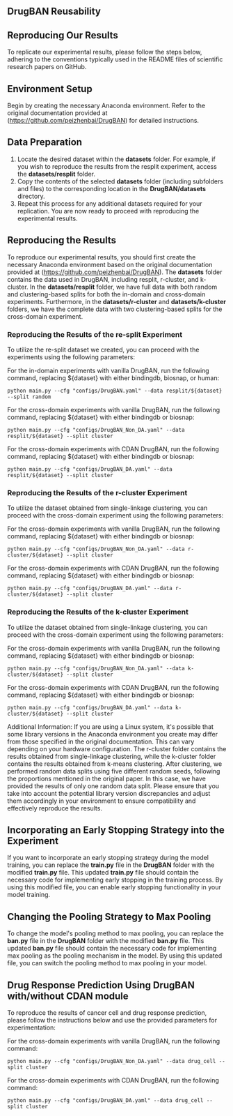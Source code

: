 ## DrugBAN Reusability

## Reproducing Our Results
To replicate our experimental results, please follow the steps below, adhering to the conventions typically used in the README files of scientific research papers on GitHub.

## Environment Setup
Begin by creating the necessary Anaconda environment. Refer to the original documentation provided at (https://github.com/peizhenbai/DrugBAN) for detailed instructions.

## Data Preparation
1. Locate the desired dataset within the **datasets** folder. For example, if you wish to reproduce the results from the resplit experiment, access the **datasets/resplit** folder.
2. Copy the contents of the selected **datasets** folder (including subfolders and files) to the corresponding location in the **DrugBAN/datasets** directory.
3. Repeat this process for any additional datasets required for your replication.
You are now ready to proceed with reproducing the experimental results.

## Reproducing the Results
To reproduce our experimental results, you should first create the necessary Anaconda environment based on the original documentation provided at (https://github.com/peizhenbai/DrugBAN). The **datasets** folder contains the data used in DrugBAN, including resplit, r-cluster, and k-cluster. In the **datasets/resplit** folder, we have full data with both random and clustering-based splits for both the in-domain and cross-domain experiments. Furthermore, in the **datasets/r-cluster** and **datasets/k-cluster** folders, we have the complete data with two clustering-based splits for the cross-domain experiment.

### Reproducing the Results of the re-split Experiment
To utilize the re-split dataset we created, you can proceed with the experiments using the following parameters:

For the in-domain experiments with vanilla DrugBAN, run the following command, replacing ${dataset} with either bindingdb, biosnap, or human:
```
python main.py --cfg "configs/DrugBAN.yaml" --data resplit/${dataset} --split random
```

For the cross-domain experiments with vanilla DrugBAN, run the following command, replacing ${dataset} with either bindingdb or biosnap:
```
python main.py --cfg "configs/DrugBAN_Non_DA.yaml" --data resplit/${dataset} --split cluster
```

For the cross-domain experiments with CDAN DrugBAN, run the following command, replacing ${dataset} with either bindingdb or biosnap:
```
python main.py --cfg "configs/DrugBAN_DA.yaml" --data resplit/${dataset} --split cluster
```

### Reproducing the Results of the r-cluster Experiment
To utilize the dataset obtained from single-linkage clustering, you can proceed with the cross-domain experiment using the following parameters:

For the cross-domain experiments with vanilla DrugBAN, run the following command, replacing ${dataset} with either bindingdb or biosnap:
```
python main.py --cfg "configs/DrugBAN_Non_DA.yaml" --data r-cluster/${dataset} --split cluster
```

For the cross-domain experiments with CDAN DrugBAN, run the following command, replacing ${dataset} with either bindingdb or biosnap:
```
python main.py --cfg "configs/DrugBAN_DA.yaml" --data r-cluster/${dataset} --split cluster
```

### Reproducing the Results of the k-cluster Experiment
To utilize the dataset obtained from single-linkage clustering, you can proceed with the cross-domain experiment using the following parameters:

For the cross-domain experiments with vanilla DrugBAN, run the following command, replacing ${dataset} with either bindingdb or biosnap:
```
python main.py --cfg "configs/DrugBAN_Non_DA.yaml" --data k-cluster/${dataset} --split cluster
```

For the cross-domain experiments with CDAN DrugBAN, run the following command, replacing ${dataset} with either bindingdb or biosnap:
```
python main.py --cfg "configs/DrugBAN_DA.yaml" --data k-cluster/${dataset} --split cluster
```

Additional Information:
If you are using a Linux system, it's possible that some library versions in the Anaconda environment you create may differ from those specified in the original documentation. This can vary depending on your hardware configuration. The r-cluster folder contains the results obtained from single-linkage clustering, while the k-cluster folder contains the results obtained from k-means clustering. After clustering, we performed random data splits using five different random seeds, following the proportions mentioned in the original paper. In this case, we have provided the results of only one random data split. Please ensure that you take into account the potential library version discrepancies and adjust them accordingly in your environment to ensure compatibility and effectively reproduce the results.

## Incorporating an Early Stopping Strategy into the Experiment
If you want to incorporate an early stopping strategy during the model training, you can replace the **train.py** file in the **DrugBAN** folder with the modified **train.py** file. This updated **train.py** file should contain the necessary code for implementing early stopping in the training process. By using this modified file, you can enable early stopping functionality in your model training.

## Changing the Pooling Strategy to Max Pooling
To change the model's pooling method to max pooling, you can replace the **ban.py** file in the **DrugBAN** folder with the modified **ban.py** file. This updated **ban.py** file should contain the necessary code for implementing max pooling as the pooling mechanism in the model. By using this updated file, you can switch the pooling method to max pooling in your model.

## Drug Response Prediction Using DrugBAN with/without CDAN module
To reproduce the results of cancer cell and drug response prediction, please follow the instructions below and use the provided parameters for experimentation:

For the cross-domain experiments with vanilla DrugBAN, run the following command:
```
python main.py --cfg "configs/DrugBAN_Non_DA.yaml" --data drug_cell --split cluster
```

For the cross-domain experiments with CDAN DrugBAN, run the following command:
```
python main.py --cfg "configs/DrugBAN_DA.yaml" --data drug_cell --split cluster
```


